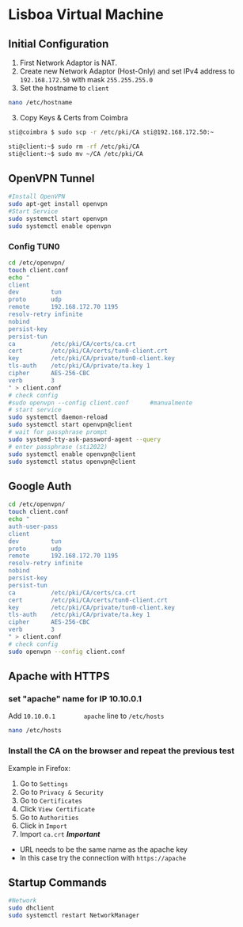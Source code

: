 # Lisboa Virtual Machine

## Initial Configuration
1. First Network Adaptor is NAT.
2. Create new Network Adaptor (Host-Only) and set IPv4 address to `192.168.172.50` with mask `255.255.255.0`
3. Set the hostname to `client`
```sh
nano /etc/hostname

```
3. Copy Keys & Certs from Coimbra

```sh
sti@coimbra $ sudo scp -r /etc/pki/CA sti@192.168.172.50:~

sti@client:~$ sudo rm -rf /etc/pki/CA
sti@client:~$ sudo mv ~/CA /etc/pki/CA
```

## OpenVPN Tunnel
```sh
#Install OpenVPN
sudo apt-get install openvpn
#Start Service
sudo systemctl start openvpn
sudo systemctl enable openvpn
```
### Config TUN0
```sh
cd /etc/openvpn/
touch client.conf
echo "
client
dev         tun
proto       udp
remote      192.168.172.70 1195
resolv-retry infinite
nobind
persist-key
persist-tun
ca          /etc/pki/CA/certs/ca.crt
cert        /etc/pki/CA/certs/tun0-client.crt
key         /etc/pki/CA/private/tun0-client.key
tls-auth    /etc/pki/CA/private/ta.key 1
cipher      AES-256-CBC
verb        3
" > client.conf
# check config
#sudo openvpn --config client.conf      #manualmente
# start service
sudo systemctl daemon-reload
sudo systemctl start openvpn@client
# wait for passphrase prompt
sudo systemd-tty-ask-password-agent --query
# enter passphrase (sti2022)
sudo systemctl enable openvpn@client
sudo systemctl status openvpn@client
```

## Google Auth
```sh
cd /etc/openvpn/
touch client.conf
echo "
auth-user-pass
client
dev         tun
proto       udp
remote      192.168.172.70 1195
resolv-retry infinite
nobind
persist-key
persist-tun
ca          /etc/pki/CA/certs/ca.crt
cert        /etc/pki/CA/certs/tun0-client.crt
key         /etc/pki/CA/private/tun0-client.key
tls-auth    /etc/pki/CA/private/ta.key 1
cipher      AES-256-CBC
verb        3
" > client.conf
# check config
sudo openvpn --config client.conf
```

## Apache with HTTPS

### set "apache" name for IP 10.10.0.1
Add `10.10.0.1        apache` line to `/etc/hosts`
```sh
nano /etc/hosts
```

### Install the CA on the browser and repeat the previous test
Example in Firefox:
1. Go to `Settings`
2. Go to `Privacy & Security`
3. Go to `Certificates`
4. Click `View Certificate`
5. Go to `Authorities`
6. Click in `Import`
7. Import `ca.crt`
***Important***
- URL needs to be the same name as the apache key
- In this case try the connection with `https://apache`

## Startup Commands
```bash
#Network
sudo dhclient
sudo systemctl restart NetworkManager
```